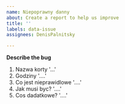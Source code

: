 ```yaml
---
name: Niepoprawny danny
about: Create a report to help us improve
title: ''
labels: data-issue
assignees: DenisPalnitsky

---
```


**Describe the bug**

1. Nazwa korty '...'
2. Godziny '....'
3. Co jest nieprawidlowe '....'
4. Jak musi byc? '....'
5. Cos dadatkowe? '....'
